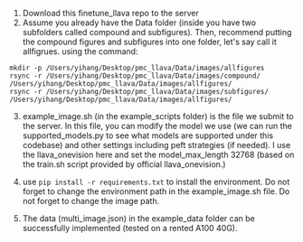 1. Download this finetune_llava repo to the server
2. Assume you already have the Data folder (inside you have two subfolders called compound and subfigures).
Then, recommend putting the compound figures and subfigures into one folder, let's say call it allfigrues. using the command:
```
mkdir -p /Users/yihang/Desktop/pmc_llava/Data/images/allfigures
rsync -r /Users/yihang/Desktop/pmc_llava/Data/images/compound/ /Users/yihang/Desktop/pmc_llava/Data/images/allfigures/
rsync -r /Users/yihang/Desktop/pmc_llava/Data/images/subfigures/ /Users/yihang/Desktop/pmc_llava/Data/images/allfigures/
```

3. example_image.sh (in the example_scripts folder) is the file we submit to the server. In this file, you can modify the model we use (we can run the supported_models.py to see what models are supported under this codebase) and other settings including peft strategies (if needed).
I use the llava_onevision here and set the model_max_length 32768 (based on the train.sh script provided by official llava_onevision.)

4.  use ```pip install -r requirements.txt``` to install the environment. Do not forget to change the environment path in the example_image.sh file. Do not forget to change the image path. 
5.  The data (multi_image.json) in the example_data folder can be successfully implemented (tested on a rented A100 40G).


 
